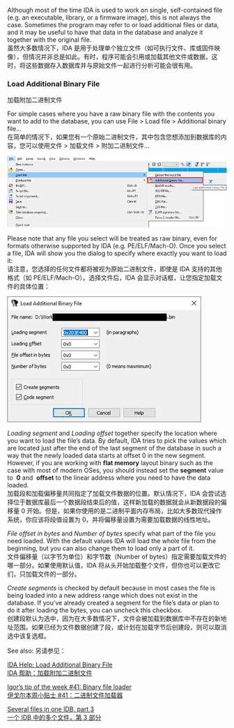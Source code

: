 Although most of the time IDA is used to work on single, self-contained file (e.g. an executable, library, or a firmware image), this is not always the case. Sometimes the program may refer to or load additional files or data, and it may be useful to have that data in the database and analyze it together with the original file.  
虽然大多数情况下，IDA 是用于处理单个独立文件（如可执行文件、库或固件映像），但情况并非总是如此。有时，程序可能会引用或加载其他文件或数据，这时，将这些数据存入数据库并与原始文件一起进行分析可能会很有用。

### Load Additional Binary File  
加载附加二进制文件

For simple cases where you have a raw binary file with the contents you want to add to the database, you can use File > Load file > Additional binary file…  
在简单的情况下，如果您有一个原始二进制文件，其中包含您想添加到数据库的内容，您可以使用文件 > 加载文件 > 附加二进制文件...

![](assets/2022/07/loadbin1.png)

Please note that any file you select will be treated as raw binary, even for formats otherwise supported by IDA (e.g. PE/ELF/Mach-O). Once you select a file, IDA will show you the dialog to specify where exactly you want to load it:  
请注意，您选择的任何文件都将被视为原始二进制文件，即使是 IDA 支持的其他格式（如 PE/ELF/Mach-O）。选择文件后，IDA 会显示对话框，让您指定加载文件的具体位置：

![](assets/2022/07/loadbin2.png)

_Loading segment_ and _Loading offset_ together specify the location where you want to load the file’s data. By default, IDA tries to pick the values which are located just after the end of the last segment of the database in such a way that the newly loaded data starts at offset 0 in the new segment. However, if you are working with **flat memory** layout binary such as the case with most of modern OSes, you should instead set the **segment** value to  **0** and  **offset** to the linear address where you need to have the data loaded.  
加载段和加载偏移量共同指定了加载文件数据的位置。默认情况下，IDA 会尝试选择位于数据库最后一个数据段结束后的值，这样新加载的数据就会从新数据段的偏移量 0 开始。但是，如果你使用的是二进制平面内存布局，比如大多数现代操作系统，你应该将段值设置为 0，并将偏移量设置为需要加载数据的线性地址。

_File offset in bytes_ and _Number of bytes_ specify what part of the file you need loaded. With the default values IDA will load the whole file from the beginning, but you can also change them to load only a part of it.  
文件偏移量（以字节为单位）和字节数（Number of bytes）指定需要加载文件的哪一部分。如果使用默认值，IDA 将从头开始加载整个文件，但你也可以更改它们，只加载文件的一部分。

_Create segments_ is checked by default because in most cases the file is being loaded into a new address range which does not exist in the database. If you’ve already created a segment for the file’s data or plan to do it after loading the bytes, you can uncheck this checkbox.  
创建段默认为选中，因为在大多数情况下，文件会被加载到数据库中不存在的新地址范围。如果已经为文件数据创建了段，或计划在加载字节后创建段，则可以取消选中该复选框。

See also: 另请参见：

[IDA Help: Load Additional Binary File  
IDA 帮助：加载附加二进制文件](https://www.hex-rays.com/products/ida/support/idadoc/1372.shtml)

[Igor’s tip of the week #41: Binary file loader  
伊戈尔本周小贴士 #41：二进制文件加载器](https://hex-rays.com/blog/igors-tip-of-the-week-41-binary-file-loader/)

[Several files in one IDB, part 3  
一个 IDB 中的多个文件，第 3 部分](https://hex-rays.com/blog/several-files-in-one-idb-part-3/)